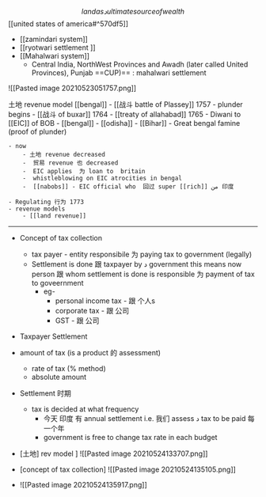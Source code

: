 $$ land as د ultimate source of wealth $$
[[united states of america#^570df5]]
- [[zamindari system]]
- [[ryotwari settlement ]]
- [[Mahalwari system]]
	- Central India, NorthWest Provinces and Awadh (later called United Provinces), Punjab ==CUP)== : mahalwari settlement

![[Pasted image 20210523051757.png]]

土地 revenue model [[bengal]]
	- [[战斗 battle of Plassey]] 1757
		- plunder begins
		- [[战斗 of buxar]] 1764
			- [[treaty of allahabad]] 1765
			- Diwani to [[EIC]] of BOB
				- [[bengal]]
				- [[odisha]]
				- [[Bihar]]
		- Great bengal famine (proof of plunder)

	- now
		- 土地 revenue decreased 
		-  贸易 revenue 也 decreased
		-  EIC applies  为 loan to  britain
		-  whistleblowing on EIC atrocities in bengal
		-  [[nabobs]] - EIC official who  回过 super [[rich]] من 印度

	- Regulating 行为 1773
	- revenue models
		- [[land revenue]]

---
- Concept of tax collection 
	- tax payer - entity responsibile  为 paying tax to government (legally)
	- Settlement is done  跟 taxpayer by د government this means now person  跟 whom settlement is done is responsible  为 payment of tax to goveernment
		- eg- 
			- personal income tax -  跟 个人s 
			- corporate tax -  跟 公司
			- GST -  跟 公司


- Taxpayer Settlement 
- amount of tax (is a product 的 assessment)
	- rate of tax (% method)
	- absolute amount
- Settlement  时期
	- tax is decided at what frequency
		- 今天 印度 有 annual settlement i.e. 我们 assess د tax to be paid 每一个年
		- government is free to change tax rate in each budget


- [土地] rev model ] ![[Pasted image 20210524133707.png]]

- [concept of tax collection]
![[Pasted image 20210524135105.png]]

- ![[Pasted image 20210524135917.png]]



